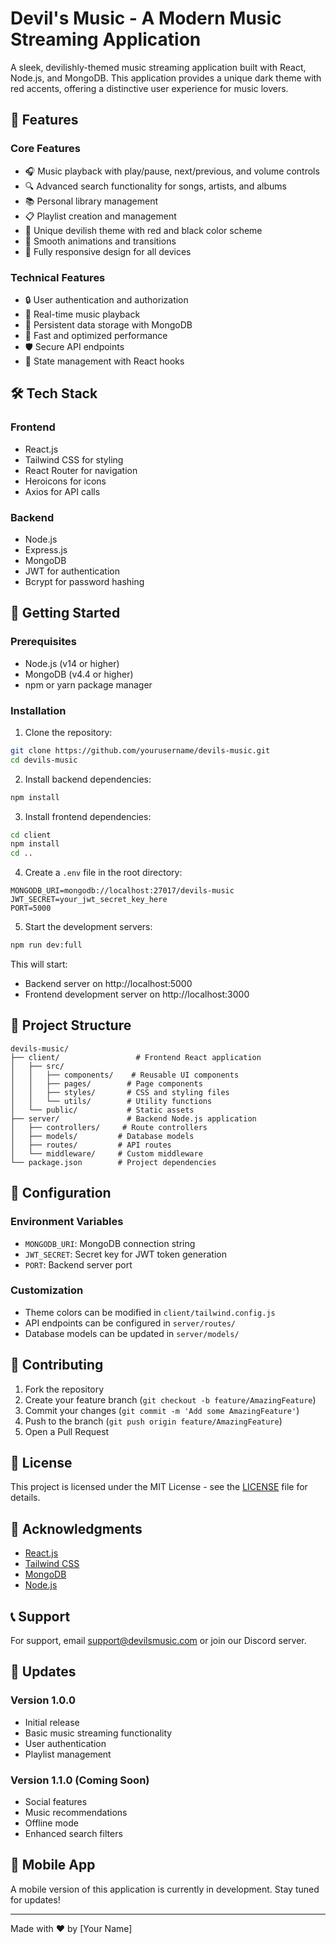 # Devil's Music - A Modern Music Streaming Application

A sleek, devilishly-themed music streaming application built with React, Node.js, and MongoDB. This application provides a unique dark theme with red accents, offering a distinctive user experience for music lovers.

## 🎵 Features

### Core Features
- 🎧 Music playback with play/pause, next/previous, and volume controls
- 🔍 Advanced search functionality for songs, artists, and albums
- 📚 Personal library management
- 📋 Playlist creation and management
- 🎨 Unique devilish theme with red and black color scheme
- 💫 Smooth animations and transitions
- 📱 Fully responsive design for all devices

### Technical Features
- 🔒 User authentication and authorization
- 🎯 Real-time music playback
- 💾 Persistent data storage with MongoDB
- 🚀 Fast and optimized performance
- 🛡️ Secure API endpoints
- 🔄 State management with React hooks

## 🛠️ Tech Stack

### Frontend
- React.js
- Tailwind CSS for styling
- React Router for navigation
- Heroicons for icons
- Axios for API calls

### Backend
- Node.js
- Express.js
- MongoDB
- JWT for authentication
- Bcrypt for password hashing

## 🚀 Getting Started

### Prerequisites
- Node.js (v14 or higher)
- MongoDB (v4.4 or higher)
- npm or yarn package manager

### Installation

1. Clone the repository:
```bash
git clone https://github.com/yourusername/devils-music.git
cd devils-music
```

2. Install backend dependencies:
```bash
npm install
```

3. Install frontend dependencies:
```bash
cd client
npm install
cd ..
```

4. Create a `.env` file in the root directory:
```env
MONGODB_URI=mongodb://localhost:27017/devils-music
JWT_SECRET=your_jwt_secret_key_here
PORT=5000
```

5. Start the development servers:
```bash
npm run dev:full
```

This will start:
- Backend server on http://localhost:5000
- Frontend development server on http://localhost:3000

## 📁 Project Structure

```
devils-music/
├── client/                 # Frontend React application
│   ├── src/
│   │   ├── components/    # Reusable UI components
│   │   ├── pages/        # Page components
│   │   ├── styles/       # CSS and styling files
│   │   └── utils/        # Utility functions
│   └── public/           # Static assets
├── server/               # Backend Node.js application
│   ├── controllers/     # Route controllers
│   ├── models/         # Database models
│   ├── routes/         # API routes
│   └── middleware/     # Custom middleware
└── package.json        # Project dependencies
```

## 🔧 Configuration

### Environment Variables
- `MONGODB_URI`: MongoDB connection string
- `JWT_SECRET`: Secret key for JWT token generation
- `PORT`: Backend server port

### Customization
- Theme colors can be modified in `client/tailwind.config.js`
- API endpoints can be configured in `server/routes/`
- Database models can be updated in `server/models/`

## 🤝 Contributing

1. Fork the repository
2. Create your feature branch (`git checkout -b feature/AmazingFeature`)
3. Commit your changes (`git commit -m 'Add some AmazingFeature'`)
4. Push to the branch (`git push origin feature/AmazingFeature`)
5. Open a Pull Request

## 📝 License

This project is licensed under the MIT License - see the [LICENSE](LICENSE) file for details.

## 🙏 Acknowledgments

- [React.js](https://reactjs.org/)
- [Tailwind CSS](https://tailwindcss.com/)
- [MongoDB](https://www.mongodb.com/)
- [Node.js](https://nodejs.org/)

## 📞 Support

For support, email support@devilsmusic.com or join our Discord server.

## 🔄 Updates

### Version 1.0.0
- Initial release
- Basic music streaming functionality
- User authentication
- Playlist management

### Version 1.1.0 (Coming Soon)
- Social features
- Music recommendations
- Offline mode
- Enhanced search filters

## 📱 Mobile App

A mobile version of this application is currently in development. Stay tuned for updates!

---

Made with ❤️ by [Your Name]
